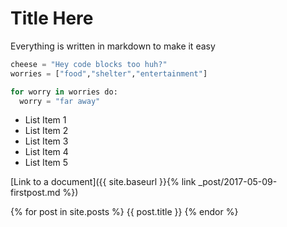 # Title Here

Everything is written in markdown to make it easy

```python
cheese = "Hey code blocks too huh?"
worries = ["food","shelter","entertainment"]

for worry in worries do:
  worry = "far away"

```

- List Item 1
- List Item 2
- List Item 3
- List Item 4
- List Item 5

[Link to a document]({{ site.baseurl }}{% link _post/2017-05-09-firstpost.md %})

{% for post in site.posts %}
{{ post.title }}
{% endor %}

